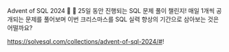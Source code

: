 Advent of SQL 2024 🎄
🎅 25일 동안 진행되는 SQL 문제 풀이 챌린지! 매일 1개씩 공개되는 문제를 풀어보며 이번 크리스마스를 SQL 실력 향상의 기간으로 삼아보는 것은 어떨까요?

https://solvesql.com/collections/advent-of-sql-2024/#!
